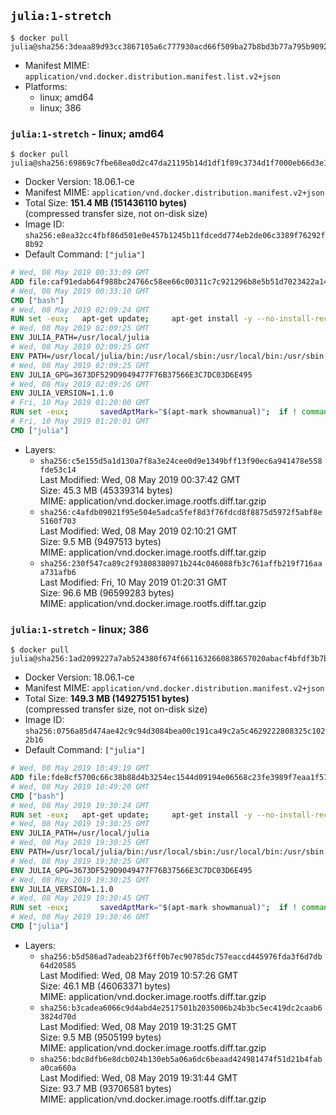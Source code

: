 ## `julia:1-stretch`

```console
$ docker pull julia@sha256:3deaa89d93cc3867105a6c777930acd66f509ba27b8bd3b77a795b90920e64f5
```

-	Manifest MIME: `application/vnd.docker.distribution.manifest.list.v2+json`
-	Platforms:
	-	linux; amd64
	-	linux; 386

### `julia:1-stretch` - linux; amd64

```console
$ docker pull julia@sha256:69869c7fbe68ea0d2c47da21195b14d1df1f89c3734d1f7000eb66d3e147f7ef
```

-	Docker Version: 18.06.1-ce
-	Manifest MIME: `application/vnd.docker.distribution.manifest.v2+json`
-	Total Size: **151.4 MB (151436110 bytes)**  
	(compressed transfer size, not on-disk size)
-	Image ID: `sha256:e8ea32cc4fbf86d501e0e457b1245b11fdcedd774eb2de06c3389f76292f8b92`
-	Default Command: `["julia"]`

```dockerfile
# Wed, 08 May 2019 00:33:09 GMT
ADD file:caf91edab64f988bc24766c58ee66c00311c7c921296b8e5b51d7023422a1485 in / 
# Wed, 08 May 2019 00:33:10 GMT
CMD ["bash"]
# Wed, 08 May 2019 02:09:24 GMT
RUN set -eux; 	apt-get update; 	apt-get install -y --no-install-recommends 		ca-certificates 		curl 	; 	rm -rf /var/lib/apt/lists/*
# Wed, 08 May 2019 02:09:25 GMT
ENV JULIA_PATH=/usr/local/julia
# Wed, 08 May 2019 02:09:25 GMT
ENV PATH=/usr/local/julia/bin:/usr/local/sbin:/usr/local/bin:/usr/sbin:/usr/bin:/sbin:/bin
# Wed, 08 May 2019 02:09:25 GMT
ENV JULIA_GPG=3673DF529D9049477F76B37566E3C7DC03D6E495
# Wed, 08 May 2019 02:09:26 GMT
ENV JULIA_VERSION=1.1.0
# Fri, 10 May 2019 01:20:00 GMT
RUN set -eux; 		savedAptMark="$(apt-mark showmanual)"; 	if ! command -v gpg > /dev/null; then 		apt-get update; 		apt-get install -y --no-install-recommends 			gnupg 			dirmngr 		; 		rm -rf /var/lib/apt/lists/*; 	fi; 		dpkgArch="$(dpkg --print-architecture)"; 	case "${dpkgArch##*-}" in 		amd64) tarArch='x86_64'; dirArch='x64'; sha256='80cfd013e526b5145ec3254920afd89bb459f1db7a2a3f21849125af20c05471' ;; 		armhf) tarArch='armv7l'; dirArch='armv7l'; sha256='f038535ec90470ffdf2c1f1de2d1ea87fed03c9901b5d6096863417ac3844109' ;; 		arm64) tarArch='aarch64'; dirArch='aarch64'; sha256='58335ade379f154556327d91277110c65f3ccbfe21b95b28f2c3f0260b68aec4' ;; 		i386) tarArch='i686'; dirArch='x86'; sha256='9efd7ffd4a246311f544cf0031682f4dcf946b2377abaa285684526071272fe5' ;; 		*) echo >&2 "error: current architecture ($dpkgArch) does not have a corresponding Julia binary release"; exit 1 ;; 	esac; 		folder="$(echo "$JULIA_VERSION" | cut -d. -f1-2)"; 	curl -fL -o julia.tar.gz.asc "https://julialang-s3.julialang.org/bin/linux/${dirArch}/${folder}/julia-${JULIA_VERSION}-linux-${tarArch}.tar.gz.asc"; 	curl -fL -o julia.tar.gz     "https://julialang-s3.julialang.org/bin/linux/${dirArch}/${folder}/julia-${JULIA_VERSION}-linux-${tarArch}.tar.gz"; 		echo "${sha256} *julia.tar.gz" | sha256sum -c -; 		export GNUPGHOME="$(mktemp -d)"; 	gpg --batch --keyserver ha.pool.sks-keyservers.net --recv-keys "$JULIA_GPG"; 	gpg --batch --verify julia.tar.gz.asc julia.tar.gz; 	command -v gpgconf > /dev/null && gpgconf --kill all; 	rm -rf "$GNUPGHOME" julia.tar.gz.asc; 		mkdir "$JULIA_PATH"; 	tar -xzf julia.tar.gz -C "$JULIA_PATH" --strip-components 1; 	rm julia.tar.gz; 		apt-mark auto '.*' > /dev/null; 	[ -z "$savedAptMark" ] || apt-mark manual $savedAptMark; 	apt-get purge -y --auto-remove -o APT::AutoRemove::RecommendsImportant=false; 		julia --version
# Fri, 10 May 2019 01:20:01 GMT
CMD ["julia"]
```

-	Layers:
	-	`sha256:c5e155d5a1d130a7f8a3e24cee0d9e1349bff13f90ec6a941478e558fde53c14`  
		Last Modified: Wed, 08 May 2019 00:37:42 GMT  
		Size: 45.3 MB (45339314 bytes)  
		MIME: application/vnd.docker.image.rootfs.diff.tar.gzip
	-	`sha256:c4afdb09021f95e504e5adca5fef8d3f76fdcd8f8875d5972f5abf8e5160f703`  
		Last Modified: Wed, 08 May 2019 02:10:21 GMT  
		Size: 9.5 MB (9497513 bytes)  
		MIME: application/vnd.docker.image.rootfs.diff.tar.gzip
	-	`sha256:230f547ca89c2f93808380971b244c046088fb3c761affb219f716aaa731afb6`  
		Last Modified: Fri, 10 May 2019 01:20:31 GMT  
		Size: 96.6 MB (96599283 bytes)  
		MIME: application/vnd.docker.image.rootfs.diff.tar.gzip

### `julia:1-stretch` - linux; 386

```console
$ docker pull julia@sha256:1ad2099227a7ab524380f674f6611632660838657020abacf4bfdf3b7b39db11
```

-	Docker Version: 18.06.1-ce
-	Manifest MIME: `application/vnd.docker.distribution.manifest.v2+json`
-	Total Size: **149.3 MB (149275151 bytes)**  
	(compressed transfer size, not on-disk size)
-	Image ID: `sha256:0756a85d474ae42c9c94d3084bea00c191ca49c2a5c4629222808325c1022b16`
-	Default Command: `["julia"]`

```dockerfile
# Wed, 08 May 2019 10:49:19 GMT
ADD file:fde8cf5700c66c38b88d4b3254ec1544d09194e06568c23fe3989f7eaa1f5785 in / 
# Wed, 08 May 2019 10:49:20 GMT
CMD ["bash"]
# Wed, 08 May 2019 19:30:24 GMT
RUN set -eux; 	apt-get update; 	apt-get install -y --no-install-recommends 		ca-certificates 		curl 	; 	rm -rf /var/lib/apt/lists/*
# Wed, 08 May 2019 19:30:25 GMT
ENV JULIA_PATH=/usr/local/julia
# Wed, 08 May 2019 19:30:25 GMT
ENV PATH=/usr/local/julia/bin:/usr/local/sbin:/usr/local/bin:/usr/sbin:/usr/bin:/sbin:/bin
# Wed, 08 May 2019 19:30:25 GMT
ENV JULIA_GPG=3673DF529D9049477F76B37566E3C7DC03D6E495
# Wed, 08 May 2019 19:30:25 GMT
ENV JULIA_VERSION=1.1.0
# Wed, 08 May 2019 19:30:45 GMT
RUN set -eux; 		savedAptMark="$(apt-mark showmanual)"; 	if ! command -v gpg > /dev/null; then 		apt-get update; 		apt-get install -y --no-install-recommends 			gnupg 			dirmngr 		; 		rm -rf /var/lib/apt/lists/*; 	fi; 		dpkgArch="$(dpkg --print-architecture)"; 	case "${dpkgArch##*-}" in 		amd64) tarArch='x86_64'; dirArch='x64'; sha256='80cfd013e526b5145ec3254920afd89bb459f1db7a2a3f21849125af20c05471' ;; 		i386) tarArch='i686'; dirArch='x86'; sha256='9efd7ffd4a246311f544cf0031682f4dcf946b2377abaa285684526071272fe5' ;; 		*) echo >&2 "error: current architecture ($dpkgArch) does not have a corresponding Julia binary release"; exit 1 ;; 	esac; 		folder="$(echo "$JULIA_VERSION" | cut -d. -f1-2)"; 	curl -fL -o julia.tar.gz.asc "https://julialang-s3.julialang.org/bin/linux/${dirArch}/${folder}/julia-${JULIA_VERSION}-linux-${tarArch}.tar.gz.asc"; 	curl -fL -o julia.tar.gz     "https://julialang-s3.julialang.org/bin/linux/${dirArch}/${folder}/julia-${JULIA_VERSION}-linux-${tarArch}.tar.gz"; 		echo "${sha256} *julia.tar.gz" | sha256sum -c -; 		export GNUPGHOME="$(mktemp -d)"; 	gpg --batch --keyserver ha.pool.sks-keyservers.net --recv-keys "$JULIA_GPG"; 	gpg --batch --verify julia.tar.gz.asc julia.tar.gz; 	command -v gpgconf > /dev/null && gpgconf --kill all; 	rm -rf "$GNUPGHOME" julia.tar.gz.asc; 		mkdir "$JULIA_PATH"; 	tar -xzf julia.tar.gz -C "$JULIA_PATH" --strip-components 1; 	rm julia.tar.gz; 		apt-mark auto '.*' > /dev/null; 	[ -z "$savedAptMark" ] || apt-mark manual $savedAptMark; 	apt-get purge -y --auto-remove -o APT::AutoRemove::RecommendsImportant=false; 		julia --version
# Wed, 08 May 2019 19:30:46 GMT
CMD ["julia"]
```

-	Layers:
	-	`sha256:b5d586ad7adeab23f6ff0b7ec90785dc757eaccd445976fda3f6d7db64d20585`  
		Last Modified: Wed, 08 May 2019 10:57:26 GMT  
		Size: 46.1 MB (46063371 bytes)  
		MIME: application/vnd.docker.image.rootfs.diff.tar.gzip
	-	`sha256:b3cadea6066c9d4abd4e2517501b2035006b24b3bc5ec419dc2caab63824d70d`  
		Last Modified: Wed, 08 May 2019 19:31:25 GMT  
		Size: 9.5 MB (9505199 bytes)  
		MIME: application/vnd.docker.image.rootfs.diff.tar.gzip
	-	`sha256:bdc8dfb6e8dcb024b130eb5a06a6dc6beaad424981474f51d21b4faba0ca660a`  
		Last Modified: Wed, 08 May 2019 19:31:44 GMT  
		Size: 93.7 MB (93706581 bytes)  
		MIME: application/vnd.docker.image.rootfs.diff.tar.gzip
